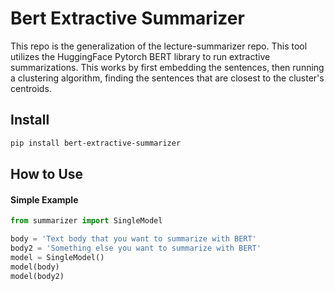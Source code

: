 # Bert Extractive Summarizer

This repo is the generalization of the lecture-summarizer repo. This tool utilizes the HuggingFace Pytorch BERT library 
to run extractive summarizations. This works by first embedding the sentences, then running a clustering algorithm, finding 
the sentences that are closest to the cluster's centroids.

## Install
```bash
pip install bert-extractive-summarizer
```

## How to Use

#### Simple Example
```python
from summarizer import SingleModel

body = 'Text body that you want to summarize with BERT'
body2 = 'Something else you want to summarize with BERT'
model = SingleModel()
model(body)
model(body2)
```

